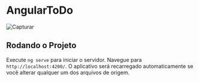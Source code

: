 # AngularToDo

![Capturar](https://user-images.githubusercontent.com/51519268/117562585-690cad00-b076-11eb-94e2-b463a9e6acb9.PNG)

## Rodando o Projeto

Execute `ng serve` para iniciar o servidor. Navegue para `http://localhost:4200/`. O aplicativo será recarregado automaticamente se você alterar qualquer um dos arquivos de origem.


